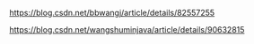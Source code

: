 https://blog.csdn.net/bbwangj/article/details/82557255

https://blog.csdn.net/wangshuminjava/article/details/90632815